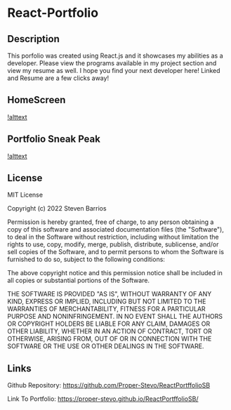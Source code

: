 # React-Portfolio

## Description

This porfolio  was created using React.js and it showcases my abilities as a developer. Please view the programs available in my project section and view my resume as well. I hope you find your next developer here! Linked and Resume are a few clicks away!

## HomeScreen 
[!alttext](./public/img/Porfolio%3AHome.png)

## Portfolio Sneak Peak
[!alttext](./public/img/Portfolio.png)

## License

MIT License

Copyright (c) 2022 Steven Barrios

Permission is hereby granted, free of charge, to any person obtaining a copy
of this software and associated documentation files (the "Software"), to deal
in the Software without restriction, including without limitation the rights
to use, copy, modify, merge, publish, distribute, sublicense, and/or sell
copies of the Software, and to permit persons to whom the Software is
furnished to do so, subject to the following conditions:

The above copyright notice and this permission notice shall be included in all
copies or substantial portions of the Software.

THE SOFTWARE IS PROVIDED "AS IS", WITHOUT WARRANTY OF ANY KIND, EXPRESS OR
IMPLIED, INCLUDING BUT NOT LIMITED TO THE WARRANTIES OF MERCHANTABILITY,
FITNESS FOR A PARTICULAR PURPOSE AND NONINFRINGEMENT. IN NO EVENT SHALL THE
AUTHORS OR COPYRIGHT HOLDERS BE LIABLE FOR ANY CLAIM, DAMAGES OR OTHER
LIABILITY, WHETHER IN AN ACTION OF CONTRACT, TORT OR OTHERWISE, ARISING FROM,
OUT OF OR IN CONNECTION WITH THE SOFTWARE OR THE USE OR OTHER DEALINGS IN THE
SOFTWARE.

## Links 
Github Repository: https://github.com/Proper-Stevo/ReactPortffolioSB

Link To Portfolio: https://proper-stevo.github.io/ReactPortffolioSB/